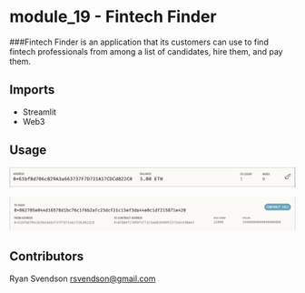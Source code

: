 # module_19 - Fintech Finder

###Fintech Finder is an application that its customers can use to find fintech professionals from among a list of candidates, hire them, and pay them.

## Imports 
* Streamlit
* Web3

## Usage

![Account balance from Ganache](/ganache_account.png)

![Transaction hash from Ganache](/ganache_transaction.png)

## Contributors
Ryan Svendson
rsvendson@gmail.com